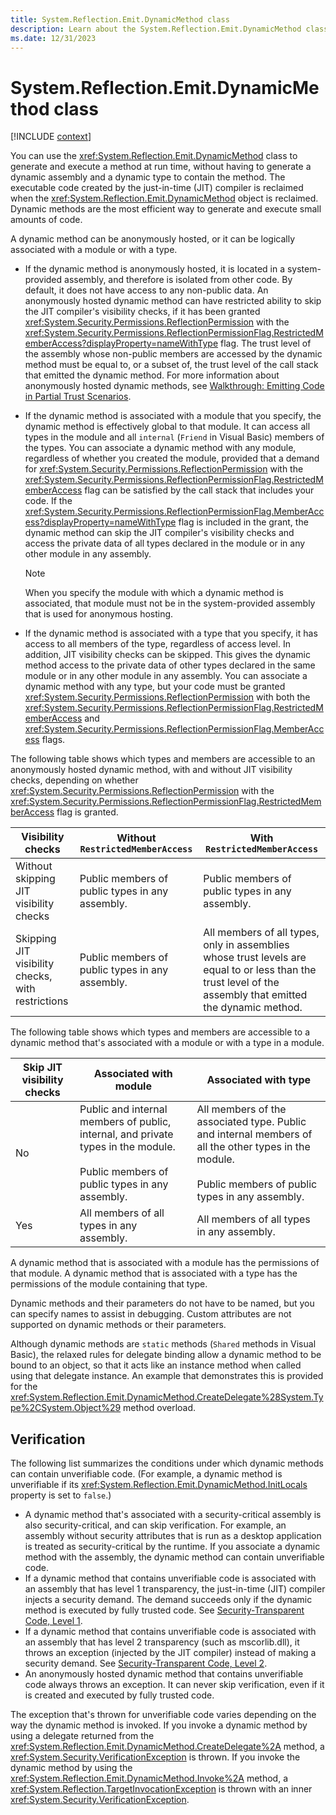 ```yaml
---
title: System.Reflection.Emit.DynamicMethod class
description: Learn about the System.Reflection.Emit.DynamicMethod class.
ms.date: 12/31/2023
---
```

# System.Reflection.Emit.DynamicMethod class

[!INCLUDE [context](includes/context.md)]

You can use the <xref:System.Reflection.Emit.DynamicMethod> class to generate and execute a method at run time, without having to generate a dynamic assembly and a dynamic type to contain the method. The executable code created by the just-in-time (JIT) compiler is reclaimed when the <xref:System.Reflection.Emit.DynamicMethod> object is reclaimed. Dynamic methods are the most efficient way to generate and execute small amounts of code.

A dynamic method can be anonymously hosted, or it can be logically associated with a module or with a type.

- If the dynamic method is anonymously hosted, it is located in a system-provided assembly, and therefore is isolated from other code. By default, it does not have access to any non-public data. An anonymously hosted dynamic method can have restricted ability to skip the JIT compiler's visibility checks, if it has been granted <xref:System.Security.Permissions.ReflectionPermission> with the <xref:System.Security.Permissions.ReflectionPermissionFlag.RestrictedMemberAccess?displayProperty=nameWithType> flag. The trust level of the assembly whose non-public members are accessed by the dynamic method must be equal to, or a subset of, the trust level of the call stack that emitted the dynamic method. For more information about anonymously hosted dynamic methods, see [Walkthrough: Emitting Code in Partial Trust Scenarios](../../framework/reflection-and-codedom/walkthrough-emitting-code-in-partial-trust-scenarios.md).

- If the dynamic method is associated with a module that you specify, the dynamic method is effectively global to that module. It can access all types in the module and all `internal` (`Friend` in Visual Basic) members of the types. You can associate a dynamic method with any module, regardless of whether you created the module, provided that a demand for <xref:System.Security.Permissions.ReflectionPermission> with the <xref:System.Security.Permissions.ReflectionPermissionFlag.RestrictedMemberAccess> flag can be satisfied by the call stack that includes your code. If the <xref:System.Security.Permissions.ReflectionPermissionFlag.MemberAccess?displayProperty=nameWithType> flag is included in the grant, the dynamic method can skip the JIT compiler's visibility checks and access the private data of all types declared in the module or in any other module in any assembly.

    > [!NOTE]
    >  When you specify the module with which a dynamic method is associated, that module must not be in the system-provided assembly that is used for anonymous hosting.

- If the dynamic method is associated with a type that you specify, it has access to all members of the type, regardless of access level. In addition, JIT visibility checks can be skipped. This gives the dynamic method access to the private data of other types declared in the same module or in any other module in any assembly. You can associate a dynamic method with any type, but your code must be granted <xref:System.Security.Permissions.ReflectionPermission> with both the <xref:System.Security.Permissions.ReflectionPermissionFlag.RestrictedMemberAccess> and <xref:System.Security.Permissions.ReflectionPermissionFlag.MemberAccess> flags.

The following table shows which types and members are accessible to an anonymously hosted dynamic method, with and without JIT visibility checks, depending on whether <xref:System.Security.Permissions.ReflectionPermission> with the <xref:System.Security.Permissions.ReflectionPermissionFlag.RestrictedMemberAccess> flag is granted.

| Visibility checks | Without `RestrictedMemberAccess` | With `RestrictedMemberAccess` |
|-------------------|----------------------------------|-------------------------------|
|Without skipping JIT visibility checks|Public members of public types in any assembly.|Public members of public types in any assembly.|
|Skipping JIT visibility checks, with restrictions|Public members of public types in any assembly.|All members of all types, only in assemblies whose trust levels are equal to or less than the trust level of the assembly that emitted the dynamic method.|

The following table shows which types and members are accessible to a dynamic method that's associated with a module or with a type in a module.

| Skip JIT visibility checks | Associated with module | Associated with type |
|----------------------------|------------------------|----------------------|
| No |Public and internal members of public, internal, and private types in the module.<br /><br />Public members of public types in any assembly.|All members of the associated type. Public and internal members of all the other types in the module.<br /><br />Public members of public types in any assembly.|
| Yes |All members of all types in any assembly.|All members of all types in any assembly.|

A dynamic method that is associated with a module has the permissions of that module. A dynamic method that is associated with a type has the permissions of the module containing that type.

Dynamic methods and their parameters do not have to be named, but you can specify names to assist in debugging. Custom attributes are not supported on dynamic methods or their parameters.

Although dynamic methods are `static` methods (`Shared` methods in Visual Basic), the relaxed rules for delegate binding allow a dynamic method to be bound to an object, so that it acts like an instance method when called using that delegate instance. An example that demonstrates this is provided for the <xref:System.Reflection.Emit.DynamicMethod.CreateDelegate%28System.Type%2CSystem.Object%29> method overload.

## Verification

The following list summarizes the conditions under which dynamic methods can contain unverifiable code. (For example, a dynamic method is unverifiable if its <xref:System.Reflection.Emit.DynamicMethod.InitLocals> property is set to `false`.)

- A dynamic method that's associated with a security-critical assembly is also security-critical, and can skip verification. For example, an assembly without security attributes that is run as a desktop application is treated as security-critical by the runtime. If you associate a dynamic method with the assembly, the dynamic method can contain unverifiable code.
- If a dynamic method that contains unverifiable code is associated with an assembly that has level 1 transparency, the just-in-time (JIT) compiler injects a security demand. The demand succeeds only if the dynamic method is executed by fully trusted code. See [Security-Transparent Code, Level 1](/dotnet/framework/misc/security-transparent-code-level-1).
- If a dynamic method that contains unverifiable code is associated with an assembly that has level 2 transparency (such as mscorlib.dll), it throws an exception (injected by the JIT compiler) instead of making a security demand. See [Security-Transparent Code, Level 2](/dotnet/framework/misc/security-transparent-code-level-2).
- An anonymously hosted dynamic method that contains unverifiable code always throws an exception. It can never skip verification, even if it is created and executed by fully trusted code.

The exception that's thrown for unverifiable code varies depending on the way the dynamic method is invoked. If you invoke a dynamic method by using a delegate returned from the <xref:System.Reflection.Emit.DynamicMethod.CreateDelegate%2A> method, a <xref:System.Security.VerificationException> is thrown. If you invoke the dynamic method by using the <xref:System.Reflection.Emit.DynamicMethod.Invoke%2A> method, a <xref:System.Reflection.TargetInvocationException> is thrown with an inner <xref:System.Security.VerificationException>.
